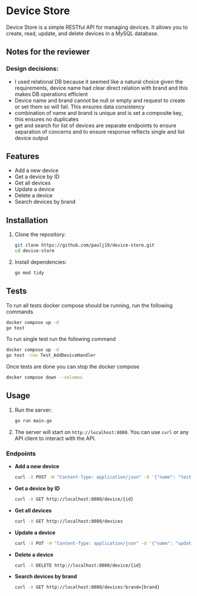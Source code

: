 # Device Store

Device Store is a simple RESTful API for managing devices. It allows you to create, read, update, and delete devices in a MySQL database.

## Notes for the reviewer
 ### Design decisions:
   - I used relational DB because it seemed like a natural choice given the requirements, device name had clear direct relation with brand and this makes DB operations efficient
   - Device name and brand cannot be null or empty and request to create or set them so will fail. This ensures data consistency
   - combination of name and brand is unique and is set a composite key, this ensures no duplicates
   - get and search for list of devices are separate endpoints to ensure separation of concerns and to ensure response reflects single and list device output

## Features

- Add a new device
- Get a device by ID
- Get all devices
- Update a device
- Delete a device
- Search devices by brand

## Installation

1. Clone the repository:

   ```sh
   git clone https://github.com/paulj19/device-store.git
   cd device-store
   ```

2. Install dependencies:

   ```sh
   go mod tidy
   ```
   
## Tests
  To run all tests docker compose should be running, run the following commands
  ```sh 
  docker compose up -d 
  go test
  ```
  To run single test run the following command
  ```sh
  docker compose up -d 
  go test -run Test_AddDeviceHandler
  ```
  
  Once tests are done you can stop the docker compose
  ```sh
  docker compose down --volumes
  ```
## Usage

1. Run the server:

   ```sh
   go run main.go
   ```

2. The server will start on `http://localhost:8080`. You can use `curl` or any API client to interact with the API.

### Endpoints

- **Add a new device**

  ```sh
  curl -X POST -H "Content-Type: application/json" -d '{"name": "test device", "brand": "test brand"}' http://localhost:8080/device/
  ```

- **Get a device by ID**

  ```sh
  curl -X GET http://localhost:8080/device/{id}
  ```

- **Get all devices**

  ```sh
  curl -X GET http://localhost:8080/devices
  ```

- **Update a device**

  ```sh
  curl -X PUT -H "Content-Type: application/json" -d '{"name": "updated device", "brand": "updated brand"}' http://localhost:8080/device/{id}
  ```

- **Delete a device**

  ```sh
  curl -X DELETE http://localhost:8080/device/{id}
  ```

- **Search devices by brand**

  ```sh
  curl -X GET http://localhost:8080/devices?brand={brand}
  ```
